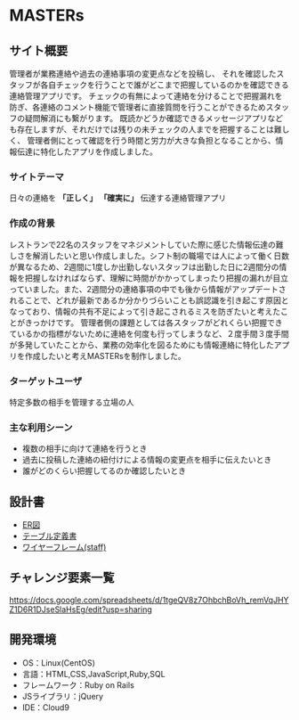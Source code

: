<!--# README-->

<!--This README would normally document whatever steps are necessary to get the-->
<!--application up and running.-->

<!--Things you may want to cover:-->

<!--* Ruby version-->

<!--* System dependencies-->

<!--* Configuration-->

<!--* Database creation-->

<!--* Database initialization-->

<!--* How to run the test suite-->

<!--* Services (job queues, cache servers, search engines, etc.)-->

<!--* Deployment instructions-->

<!--* ...-->

# MASTERs

## サイト概要
管理者が業務連絡や過去の連絡事項の変更点などを投稿し、
それを確認したスタッフが各自チェックを行うことで誰がどこまで把握しているのかを確認できる連絡管理アプリです。
チェックの有無によって連絡を分けることで把握漏れを防ぎ、各連絡のコメント機能で管理者に直接質問を行うことができるためスタッフの疑問解消にも繋がります。
既読かどうか確認できるメッセージアプリなども存在しますが、それだけでは残りの未チェックの人までを把握することは難しく、
管理者側にとって確認を行う時間と労力が大きな負担となることから、情報伝達に特化したアプリを作成しました。



### サイトテーマ
日々の連絡を __「正しく」__ __「確実に」__ 伝達する連絡管理アプリ


### 作成の背景
レストランで22名のスタッフをマネジメントしていた際に感じた情報伝達の難しさを解消したいと思い作成しました。シフト制の職場では人によって働く日数が異なるため、2週間に1度しか出勤しないスタッフは出勤した日に2週間分の情報を把握しなければならず、理解に時間がかかってしまったり把握の漏れが目立っていました。また、2週間分の連絡事項の中でも後から情報がアップデートされることで、どれが最新であるか分かりづらいことも誤認識を引き起こす原因となっており、情報の共有不足によって引き起こされるミスを防ぎたいと考えたことがきっかけです。
管理者側の課題としては各スタッフがどれくらい把握できているかの指標がないために連絡を何度も行ってしまうなど、２度手間３度手間が多発していたことから、業務の効率化を図るためにも情報連絡に特化したアプリを作成したいと考えMASTERsを制作しました。

### ターゲットユーザ
特定多数の相手を管理する立場の人

### 主な利用シーン
- 複数の相手に向けて連絡を行うとき
- 過去に投稿した連絡の紐付けによる情報の変更点を相手に伝えたいとき
- 誰がどのくらい把握してるのか確認したいとき

## 設計書
- [ER図](https://drive.google.com/file/d/1Fal9Ujkk-QrWhgf-4C220bZ52zRVQxBv/view?usp=sharing)
- [テーブル定義書](https://docs.google.com/spreadsheets/d/1LBrolq5LKG2RGz3D7pPrrrtQr4juKXZeCF1ZjXyLuk0/edit?usp=sharing)
- [ワイヤーフレーム(staff)](https://drive.google.com/file/d/1fAR0Guv7OMKoSW1whaBHNKO3hz6MsBLv/view?usp=sharing)

## チャレンジ要素一覧
<https://docs.google.com/spreadsheets/d/1tgeQV8z7OhbchBoVh_remVqJHYZ1D6R1DJseSlaHsEg/edit?usp=sharing>

## 開発環境
- OS：Linux(CentOS)
- 言語：HTML,CSS,JavaScript,Ruby,SQL
- フレームワーク：Ruby on Rails
- JSライブラリ：jQuery
- IDE：Cloud9